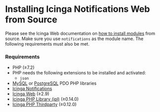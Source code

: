 # Installing Icinga Notifications Web from Source

Please see the Icinga Web documentation on
[how to install modules](https://icinga.com/docs/icinga-web-2/latest/doc/08-Modules/#installation) from source.
Make sure you use `notifications` as the module name. The following requirements must also be met.

### Requirements

- PHP (≥7.2)
- PHP needs the following extensions to be installed and activated:
    - `json`
- [MySQL](https://www.php.net/manual/en/ref.pdo-mysql.php)
  or [PostgreSQL](https://www.php.net/manual/en/ref.pdo-pgsql.php) PDO PHP libraries
- [Icinga Notifications](https://github.com/Icinga/icinga-notifications)
- [Icinga Web](https://github.com/Icinga/icingaweb2) (≥2.9)
- [Icinga PHP Library (ipl)](https://github.com/Icinga/icinga-php-library) (≥0.14.0)
- [Icinga PHP Thirdparty](https://github.com/Icinga/icinga-php-thirdparty) (≥0.12.0)

<!-- {% include "02-Installation.md" %} -->
